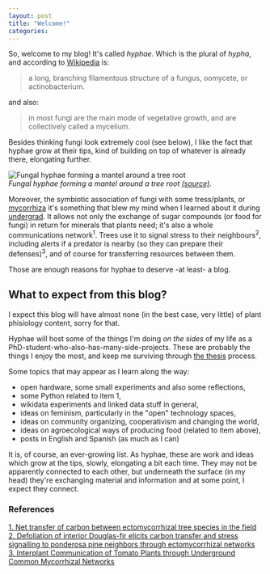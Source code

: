 ```yaml
---
layout: post
title: "Welcome!"
categories:
---
```


So, welcome to my blog! It's called *hyphae*. Which is the plural of *hypha*, and according to [Wikipedia](https://en.wikipedia.org/wiki/Hypha) is:

> a long, branching filamentous structure of a fungus, oomycete, or actinobacterium.

and also:

>in most fungi are the main mode of vegetative growth, and are collectively called a mycelium.

Besides thinking fungi look extremely cool (see below), I like the fact that hyphae grow at their tips, kind of building on top of whatever is already there, elongating further.   

![Fungal hyphae forming a mantel around a tree root](https://www.microscopemaster.com/images/mykoweb_fungalhyphae.jpg)    
*Fungal hyphae forming a mantel around a tree root [(source)](https://www.microscopemaster.com/hyphae.html).*

Moreover, the symbiotic association of fungi with some tress/plants, or [mycorrhiza](https://en.wikipedia.org/wiki/Mycorrhiza) it's something that blew my mind when I learned about it during [undergrad](https://www.agro.uba.ar/carreras/ambientales). It allows not only the exchange of sugar compounds (or food for fungi) in return for minerals that plants need; it's also a whole communications network<sup>1</sup>. Trees use it to signal stress to their neighbours<sup>2</sup>, including alerts if a predator is nearby (so they can prepare their defenses)<sup>3</sup>, and of course for transferring resources between them.

Those are enough reasons for hyphae to deserve -at least- a blog.

## What to expect from this blog?
I expect this blog will have almost none (in the best case, very little) of plant phisiology content, sorry for that.

Hyphae will host some of the things I'm doing *on the sides* of my life as a PhD-student-who-also-has-many-side-projects. These are probably the things I enjoy the most, and keep me surviving through [the thesis](github.com/thessaly/phd) process.

Some topics that may appear as I learn along the way:

- open hardware, some small experiments and also some reflections,
- some Python related to item 1,
- wikidata experiments and linked data stuff in general,
- ideas on feminism, particularly in the "open" technology spaces,
- ideas on community organizing, cooperativism and changing the world,
- ideas on agroecological ways of producing food (related to item above), 
- posts in English and Spanish (as much as I can)

It is, of course, an ever-growing list. As hyphae, these are work and ideas which grow at the tips, slowly, elongating a bit each time. They may not be apparently connected to each other, but underneath the surface (in my head) they're exchanging material and information and at some point, I expect they connect.



### References

[1. Net transfer of carbon between ectomycorrhizal tree species in the field](https://www.nature.com/articles/41557)    
[2. Defoliation of interior Douglas-fir elicits carbon transfer and stress signalling to ponderosa pine neighbors through ectomycorrhizal networks](https://www.nature.com/articles/srep08495)    
[3. Interplant Communication of Tomato Plants through Underground Common Mycorrhizal Networks](https://journals.plos.org/plosone/article?id=10.1371/journal.pone.0013324)
